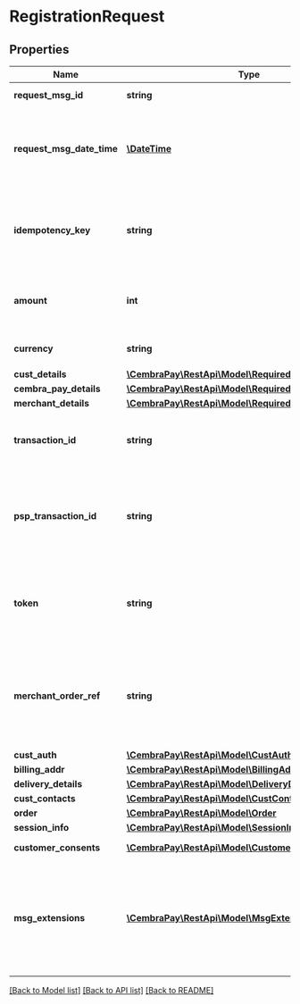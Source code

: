 # RegistrationRequest

## Properties
Name | Type | Description | Notes
------------ | ------------- | ------------- | -------------
**request_msg_id** | **string** | Unique Id of the request | 
**request_msg_date_time** | [**\DateTime**](\DateTime.md) | DateTime of the request. ISO8601 Date with time in format &#x27;yyyy-MM-ddTHH:mm:ssZ&#x27;. | 
**idempotency_key** | **string** | Idempotency key, to unique identify operation and support consistent retries | [optional] 
**amount** | **int** | Amount must be in smallest money unit for the Currency (cents for CHF) | [optional] 
**currency** | **string** | Currency, ISO4217 3 letters | 
**cust_details** | [**\CembraPay\RestApi\Model\RequiredCustDetails**](RequiredCustDetails.md) |  | 
**cembra_pay_details** | [**\CembraPay\RestApi\Model\RequiredCembraPayDetails**](RequiredCembraPayDetails.md) |  | 
**merchant_details** | [**\CembraPay\RestApi\Model\RequiredMerchantDetails**](RequiredMerchantDetails.md) |  | 
**transaction_id** | **string** | Id of Transaction. Required for SET, CAN, CNT, TST | [optional] 
**psp_transaction_id** | **string** | Id of transaction in PSP system. Must be provided by PSP, when communication with api is made through PSP. | [optional] 
**token** | **string** | Token can be provided instead or together with Customer details in SCR, AUT or CHK requests. | [optional] 
**merchant_order_ref** | **string** | Order reference in Merchants system. Required for AUT, CHK, SET, CAN and CNT requests. Field value is not case-sensitive | [optional] 
**cust_auth** | [**\CembraPay\RestApi\Model\CustAuth**](CustAuth.md) |  | [optional] 
**billing_addr** | [**\CembraPay\RestApi\Model\BillingAddr**](BillingAddr.md) |  | [optional] 
**delivery_details** | [**\CembraPay\RestApi\Model\DeliveryDetails**](DeliveryDetails.md) |  | [optional] 
**cust_contacts** | [**\CembraPay\RestApi\Model\CustContacts**](CustContacts.md) |  | [optional] 
**order** | [**\CembraPay\RestApi\Model\Order**](Order.md) |  | [optional] 
**session_info** | [**\CembraPay\RestApi\Model\SessionInfo**](SessionInfo.md) |  | [optional] 
**customer_consents** | [**\CembraPay\RestApi\Model\CustomerConsent[]**](CustomerConsent.md) | List of Customer consents. | [optional] 
**msg_extensions** | [**\CembraPay\RestApi\Model\MsgExtension[]**](MsgExtension.md) | List of additional data entries. Only known Keys will be processed. Prior agreement with CembraPay required about data structure and usage. | [optional] 

[[Back to Model list]](../../README.md#documentation-for-models) [[Back to API list]](../../README.md#documentation-for-api-endpoints) [[Back to README]](../../README.md)

